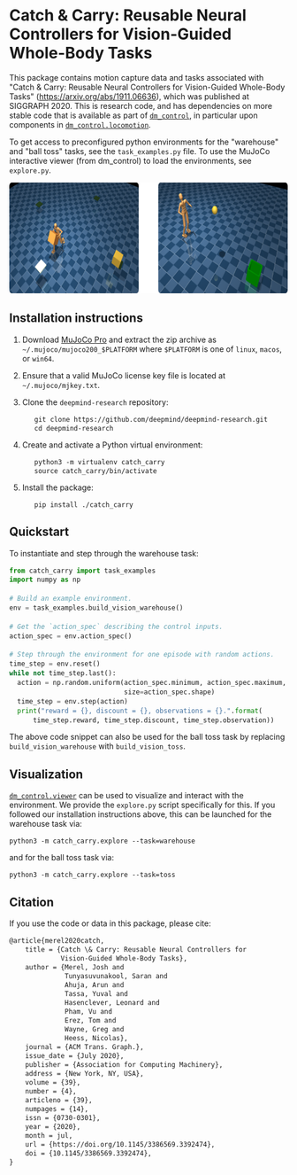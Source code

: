 # Catch & Carry: Reusable Neural Controllers for Vision-Guided Whole-Body Tasks

This package contains motion capture data and tasks associated with "Catch &
Carry: Reusable Neural Controllers for Vision-Guided Whole-Body Tasks"
(https://arxiv.org/abs/1911.06636), which was published at SIGGRAPH 2020.
This is research code, and has dependencies on more stable code that is
available as part of [`dm_control`], in particular upon components in
[`dm_control.locomotion`].

To get access to preconfigured python environments for the "warehouse" and "ball
toss" tasks, see the `task_examples.py` file. To use the MuJoCo interactive
viewer (from dm_control) to load the environments, see `explore.py`.

<p float="left">
  <img src="tasks.png" height="200">
</p>

## Installation instructions

1.  Download [MuJoCo Pro](https://mujoco.org/) and extract the zip archive as
    `~/.mujoco/mujoco200_$PLATFORM` where `$PLATFORM` is one of `linux`,
    `macos`, or `win64`.

2.  Ensure that a valid MuJoCo license key file is located at
    `~/.mujoco/mjkey.txt`.

3.  Clone the `deepmind-research` repository:

    ```shell
       git clone https://github.com/deepmind/deepmind-research.git
       cd deepmind-research
    ```

4.  Create and activate a Python virtual environment:

    ```shell
       python3 -m virtualenv catch_carry
       source catch_carry/bin/activate
    ```

5.  Install the package:

    ```shell
       pip install ./catch_carry
    ```

## Quickstart

To instantiate and step through the warehouse task:

```python
from catch_carry import task_examples
import numpy as np

# Build an example environment.
env = task_examples.build_vision_warehouse()

# Get the `action_spec` describing the control inputs.
action_spec = env.action_spec()

# Step through the environment for one episode with random actions.
time_step = env.reset()
while not time_step.last():
  action = np.random.uniform(action_spec.minimum, action_spec.maximum,
                             size=action_spec.shape)
  time_step = env.step(action)
  print("reward = {}, discount = {}, observations = {}.".format(
      time_step.reward, time_step.discount, time_step.observation))
```

The above code snippet can also be used for the ball toss task by replacing
`build_vision_warehouse` with `build_vision_toss`.

## Visualization

[`dm_control.viewer`] can be used to visualize and interact with the
environment. We provide the `explore.py` script specifically for this. If you
followed our installation instructions above, this can be launched for the
warehouse task via:

```shell
python3 -m catch_carry.explore --task=warehouse
```

and for the ball toss task via:

```shell
python3 -m catch_carry.explore --task=toss
```

## Citation

If you use the code or data in this package, please cite:

```
@article{merel2020catch,
    title = {Catch \& Carry: Reusable Neural Controllers for
             Vision-Guided Whole-Body Tasks},
    author = {Merel, Josh and
              Tunyasuvunakool, Saran and
              Ahuja, Arun and
              Tassa, Yuval and
              Hasenclever, Leonard and
              Pham, Vu and
              Erez, Tom and
              Wayne, Greg and
              Heess, Nicolas},
    journal = {ACM Trans. Graph.},
    issue_date = {July 2020},
    publisher = {Association for Computing Machinery},
    address = {New York, NY, USA},
    volume = {39},
    number = {4},
    articleno = {39},
    numpages = {14},
    issn = {0730-0301},
    year = {2020},
    month = jul,
    url = {https://doi.org/10.1145/3386569.3392474},
    doi = {10.1145/3386569.3392474},
}
```

[`dm_control`]: https://github.com/deepmind/dm_control
[`dm_control.locomotion`]: https://github.com/deepmind/dm_control/tree/master/dm_control/locomotion
[`dm_control.viewer`]: https://github.com/deepmind/dm_control/tree/master/dm_control/viewer
